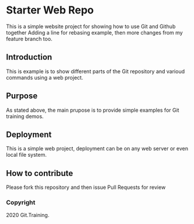 # Starter Web Repo

This is a simple website project for showing how to use Git and Github together
Adding a line for rebasing example, then
more changes from my feature branch too.

## Introduction

This is example is to show different parts of the Git repository and varioud commands using a web project.

## Purpose

As stated above, the main prupose is to provide simple examples for Git training demos.

## Deployment

This is a simple web project, deployment can be on any web server or even local file system.

## How to contribute

Please fork this repository and then issue Pull Requests for review

### Copyright

2020 Git.Training.